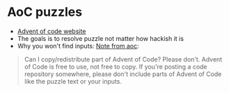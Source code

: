 # AoC puzzles

- [Advent of code website](https://adventofcode.com/)
- The goals is to resolve puzzle not matter how hackish it is
- Why you won't find inputs: [Note from aoc](https://adventofcode.com/2023/about):

> Can I copy/redistribute part of Advent of Code? Please don't. Advent of Code
> is free to use, not free to copy. If you're posting a code repository somewhere,
> please don't include parts of Advent of Code like the puzzle text or your inputs.


